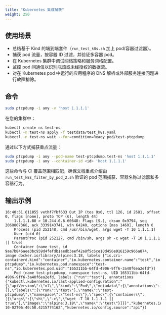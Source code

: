 ```yaml
---
title: "Kubernetes 集成捕获"
weight: 250
---
```


## 使用场景

- 总结基于 Kind 的端到端套件（`run_test_k8s.sh` 加上 pod/容器过滤器）。
- 捕获 pod 流量，按容器 ID 过滤，并验证多容器 pod。
- 在 Kubernetes 集群中调试网络策略和服务网格配置。
- 监控 pod 间通信以识别瓶颈或未经授权的数据流。
- 对在 Kubernetes pod 中运行的应用程序的 DNS 解析或外部服务连接问题进行故障排除。

## 命令

```bash
sudo ptcpdump -i any -v 'host 1.1.1.1'
```

在您的集群中：

```bash
kubectl create ns test-ns
kubectl -n test-ns apply -f testdata/test_k8s.yaml
kubectl -n test-ns wait --for=condition=Ready pod/test-ptcpdump
```

通过以下方式捕获重点流量：

```bash
sudo ptcpdump -i any --pod-name test-ptcpdump.test-ns 'host 1.1.1.1'
sudo ptcpdump -i any --container-id <id> 'host 1.1.1.1'
```

这些命令与 CI 覆盖范围相匹配，确保文档重点介绍由 `run_test_k8s_filter_by_pod_2.sh` 验证的 pod 范围捕获、容器名称过滤器和多容器行为。

## 输出示例

```
16:40:51.611855 vethf7fbf633 Out IP (tos 0x0, ttl 126, id 2681, offset 0, flags [none], proto TCP (6), length 44)
    1.1.1.1.80 > 10.244.0.6.60648: Flags [S.], cksum 0x9794, seq 2068807368, ack 3339143741, win 64240, options [mss 1460], length 0
    Process (pid 252148, cmd /usr/bin/wget, args wget -T 10 1.1.1.1)
    User (uid 0)
    ParentProc (pid 252127, cmd /bin/sh, args sh -c wget -T 10 1.1.1.1 || true)
    Container (name test, id 9ae7b846aee3bc959d4fefdb1aedb3eef42a8f5c6ce10d456e916159c966a874, image docker.io/library/alpine:3.18, labels {"io.cri-containerd.kind":"container","io.kubernetes.container.name":"test","io.kubernetes.pod.name":"test-ptcpdump","io.kubernetes.pod.namespace":"test-ns","io.kubernetes.pod.uid":"165311bb-64fd-4906-9ff6-3a40f6ea2efd"})
    Pod (name test-ptcpdump, namespace test-ns, UID 165311bb-64fd-4906-9ff6-3a40f6ea2efd, labels {"run":"test"}, annotations {"kubectl.kubernetes.io/last-applied-configuration":"{\"apiVersion\":\"v1\",\"kind\":\"Pod\",\"metadata\":{\"annotations\":{},\"labels\":{\"run\":\"test\"},\"name\":\"test-ptcpdump\",\"namespace\":\"test-ns\"},\"spec\":{\"containers\":[{\"args\":[\"sh\",\"-c\",\"wget -T 10 1.1.1.1 || true\"],\"image\":\"alpine:3.18\",\"name\":\"test\"}]}}","kubernetes.io/config.seen":"2025-10-02T06:40:50.421577416Z","kubernetes.io/config.source":"api"})
```